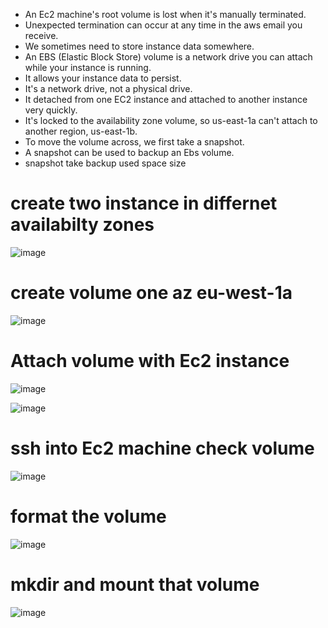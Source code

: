 *   An Ec2 machine's root volume is lost when it's manually terminated.
*   Unexpected termination can occur at any time in the aws email you receive.
*   We sometimes need to store instance data somewhere.
*   An EBS (Elastic Block Store) volume is a network drive you can attach while your instance is running.
*   It allows your instance data to persist.
*   It's a network drive, not a physical drive.
*   It detached from one EC2 instance and attached to another instance very quickly.
*   It's locked to the availability zone volume, so us-east-1a can't attach to another region, us-east-1b.
*   To move the volume across, we first take a snapshot.
*   A snapshot can be used to backup an Ebs volume.  
*   snapshot take backup used space size 

# create two instance in differnet availabilty zones

![image](https://user-images.githubusercontent.com/42309948/147824414-311e8e10-1212-4eb5-ac13-f8b7f7b2a7cd.png)

# create volume one az eu-west-1a

![image](https://user-images.githubusercontent.com/42309948/147824849-5d877aa4-0709-4d3e-a521-e2058aac37d5.png)

# Attach volume with Ec2 instance 

![image](https://user-images.githubusercontent.com/42309948/147825939-5b3e603c-e8ff-4d18-9e10-d90334a2d873.png)

![image](https://user-images.githubusercontent.com/42309948/147826094-af3c9c6c-f631-49d5-94eb-4d78b07aa196.png)

# ssh into Ec2 machine check volume

![image](https://user-images.githubusercontent.com/42309948/147826379-f906cbaf-0c27-4074-8c12-b3905fcc0a03.png)

# format the volume

![image](https://user-images.githubusercontent.com/42309948/147826561-af379e05-4e4b-4672-9bde-24f2c35f0f03.png)


# mkdir and mount that volume

![image](https://user-images.githubusercontent.com/42309948/147826713-f3a9f7d8-7df4-4eaa-9141-ad69e17e891b.png)













